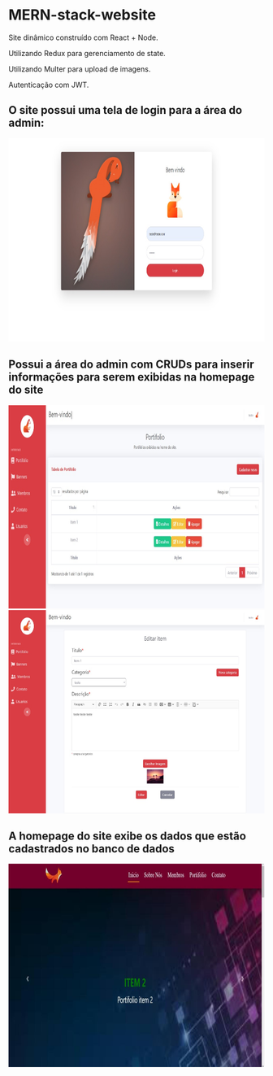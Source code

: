 # MERN-stack-website

Site dinâmico construído com React + Node.

Utilizando Redux para gerenciamento de state.

Utilizando Multer para upload de imagens.

Autenticação com JWT.

## O site possui uma tela de login para a área do admin:

<img src="./images_exp/login.jpeg" alt="Image Info" height="400"  />

## Possui a área do admin com CRUDs para inserir informações para serem exibidas na homepage do site

<img src="./images_exp/admin.jpeg" alt="Image Info" height="400"  />

<img src="./images_exp/edit.jpeg" alt="Image Info" height="400"  />

## A homepage do site exibe os dados que estão cadastrados no banco de dados

<img src="./images_exp/home.jpeg" alt="Image Info" height="400"  />
